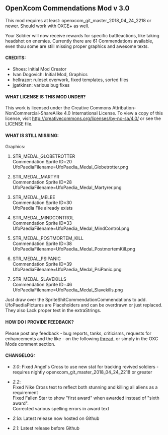 OpenXcom Commendations Mod v 3.0
--------------------------------

This mod requires at least: openxcom_git_master_2018_04_24_2218 or newer. Should work with OXCE+ as well.

Your Soldier will now receive rewards for specific battleactions, like taking headshot on enemies.
Currently there are 61 Commendations available, even thou some are still missing proper graphics and awesome texts.


#### CREDITS:
- Shoes: Initial Mod Creator
- Ivan Dogovich: Initial Mod, Graphics
- hellrazor: ruleset overwork, fixed templates, sorted files
- jgatkinsn: various bug fixes


#### WHAT LICENSE IS THIS MOD UNDER?
This work is licensed under the Creative Commons Attribution-NonCommercial-ShareAlike 4.0 International License. To view a copy of this license, visit http://creativecommons.org/licenses/by-nc-sa/4.0/
or see the LICENSE file.

#### WHAT IS STILL MISSING:
Graphics:
1. STR_MEDAL_GLOBETROTTER  
   Commendation Sprite ID=20  
   UfoPaediaFilename=UfoPaedia_Medal_Globetrotter.png  

2. STR_MEDAL_MARTYR  
   Commendation Sprite ID=28  
   UfoPaediaFilename=UfoPaedia_Medal_Martyrer.png

3. STR_MEDAL_MELEE  
   Commendation Sprite ID=30  
   UfoPaedia File already exists
4. STR_MEDAL_MINDCONTROL  
   Commendation Sprite ID=33  
   UfoPaediaFilename=UfoPaedia_Medal_MindControl.png
5. STR_MEDAL_POSTMORTEM_KILL  
   Commendation Sprite ID=38  
   UfoPaediaFilename=UfoPaedia_Medal_PostmortemKill.png
6. STR_MEDAL_PSIPANIC  
   Commendation Sprite ID=39  
   UfoPaediaFilename=UfoPaedia_Medal_PsiPanic.png
7. STR_MEDAL_SLAVEKILLS  
   Commendation Sprite ID=46  
   UfoPaediaFilename=UfoPaedia_Medal_Slavekills.png

Just draw over the SpriteShitCommendationCommendations to add.
UfoPaediaPictures are Placeholders and can be overdrawn or just replaced.
They also Lack proper text in the extraStrings.

#### HOW DO I PROVIDE FEEDBACK?
Please post any feedback - bug reports, tanks, criticisms, requests for enhancements and the like - on the following [thread](http://openxcom.org/forum/index.php?topic=3048.0), or simply in the OXC Mods comment section.


#### CHANGELOG:
 - *3.0*: Fixed Angel's Cross to use new stat for tracking revived soldiers - requires nightly openxcom_git_master_2018_04_24_2218 or greater   
 - *2.2*:   
     Fixed Nike Cross text to reflect both stunning and killing all aliens as a requirement  
     Fixed Fallen Star to show "first award" when awarded instead of "sixth award".  
     Corrected various spelling errors in award text

 - *2.1a*: Latest release now hosted on Github
 - *2.1*: Latest release before Github

